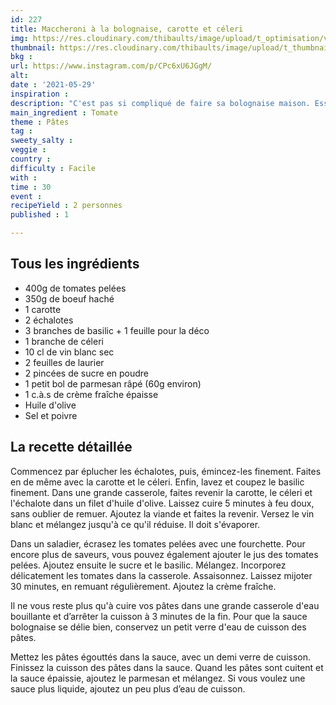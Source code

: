 ```yaml
---
id: 227
title: Maccheroni à la bolognaise, carotte et céleri
img: https://res.cloudinary.com/thibaults/image/upload/t_optimisation/v1622297831/Recipes/20210529_maccheroni_bolognaise.jpg
thumbnail: https://res.cloudinary.com/thibaults/image/upload/t_thumbnail_josie/v1622297831/Recipes/20210529_maccheroni_bolognaise.jpg
bkg : 
url: https://www.instagram.com/p/CPc6xU6JGgM/
alt: 
date : '2021-05-29'
inspiration : 
description: "C'est pas si compliqué de faire sa bolognaise maison. Essayez cette recette avec de la carotte et du céleri branche."
main_ingredient : Tomate
theme : Pâtes
tag : 
sweety_salty : 
veggie : 
country : 
difficulty : Facile
with : 
time : 30
event : 
recipeYield : 2 personnes
published : 1

---
```


## Tous les ingrédients
 - 400g de tomates pelées
 - 350g de boeuf haché
 - 1 carotte
 - 2 échalotes
 - 3 branches de basilic + 1 feuille pour la déco
 - 1 branche de céleri
 - 10 cl de vin blanc sec
 - 2 feuilles de laurier
 - 2 pincées de sucre en poudre
 - 1 petit bol de parmesan râpé (60g environ)
 - 1 c.à.s de crème fraîche épaisse
 - Huile d'olive
 - Sel et poivre

## La recette détaillée
Commencez par éplucher les échalotes, puis, émincez-les finement. Faites en de même avec la carotte et le céleri. Enfin, lavez et coupez le basilic finement. Dans une grande casserole, faites revenir la carotte, le céleri et l'échalote dans un filet d'huile d'olive. Laissez cuire 5 minutes à feu doux, sans oublier de remuer. Ajoutez la viande et faites la revenir. Versez le vin blanc et mélangez jusqu'à ce qu'il réduise. Il doit s'évaporer.

Dans un saladier, écrasez les tomates pelées avec une fourchette. Pour encore plus de saveurs, vous pouvez également ajouter le jus des tomates pelées. Ajoutez ensuite le sucre et le basilic. Mélangez. Incorporez délicatement les tomates dans la casserole. Assaisonnez. Laissez mijoter 30 minutes, en remuant régulièrement. Ajoutez la crème fraîche.

Il ne vous reste plus qu'à cuire vos pâtes dans une grande casserole d'eau bouillante et d’arrêter la cuisson à 3 minutes de la fin. Pour que la sauce bolognaise se délie bien, conservez un petit verre d'eau de cuisson des pâtes.

Mettez les pâtes égouttés dans la sauce, avec un demi verre de cuisson. Finissez la cuisson des pâtes dans la sauce. Quand les pâtes sont cuitent et la sauce épaissie, ajoutez le parmesan et mélangez. Si vous voulez une sauce plus liquide, ajoutez un peu plus d’eau de cuisson.